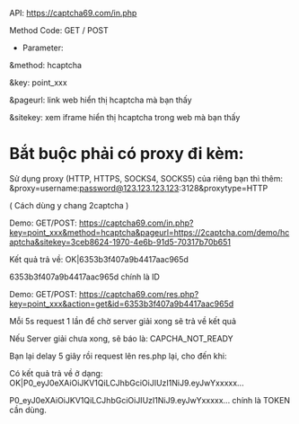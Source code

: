 API: https://captcha69.com/in.php

Method Code: GET / POST

+ Parameter:

&method: hcaptcha

&key: point_xxx

&pageurl: link web hiển thị hcaptcha mà bạn thấy

&sitekey: xem iframe hiển thị hcaptcha trong web mà bạn thấy

# Bắt buộc phải có proxy đi kèm:

Sử dụng proxy (HTTP, HTTPS, SOCKS4, SOCKS5) của riêng bạn thì thêm: &proxy=username:password@123.123.123.123:3128&proxytype=HTTP

( Cách dùng y chang 2captcha )

Demo: GET/POST: https://captcha69.com/in.php?key=point_xxx&method=hcaptcha&pageurl=https://2captcha.com/demo/hcaptcha&sitekey=3ceb8624-1970-4e6b-91d5-70317b70b651

Kết quả trả về: OK|6353b3f407a9b4417aac965d

6353b3f407a9b4417aac965d chính là ID

Demo: GET/POST: https://captcha69.com/res.php?key=point_xxx&action=get&id=6353b3f407a9b4417aac965d

Mỗi 5s request 1 lần để chờ server giải xong sẽ trả về kết quả

Nếu Server giải chưa xong, sẽ báo là: CAPCHA_NOT_READY

Bạn lại delay 5 giây rồi request lên res.php lại, cho đến khi:

Có kết quả trả về ở dạng: OK|P0_eyJ0eXAiOiJKV1QiLCJhbGciOiJIUzI1NiJ9.eyJwYxxxxx...

P0_eyJ0eXAiOiJKV1QiLCJhbGciOiJIUzI1NiJ9.eyJwYxxxxx... chính là TOKEN cần dùng.





